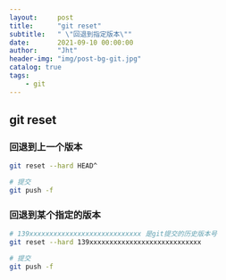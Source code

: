 ```yaml
---
layout:     post
title:      "git reset"
subtitle:   " \"回退到指定版本\""
date:       2021-09-10 00:00:00
author:     "Jht"
header-img: "img/post-bg-git.jpg"
catalog: true
tags:
    - git
---
```


## git reset


### 回退到上一个版本

```bash
git reset --hard HEAD^ 

# 提交
git push -f 
```

### 回退到某个指定的版本

```bash
# 139xxxxxxxxxxxxxxxxxxxxxxxxxxxx 是git提交的历史版本号
git reset --hard 139xxxxxxxxxxxxxxxxxxxxxxxxxxxx 

# 提交
git push -f 
```




